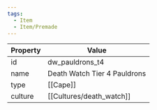```yaml
---
tags:
  - Item
  - Item/Premade
---
```


| Property | Value                        |
| -------- | ---------------------------- |
| id       | dw_pauldrons_t4              |
| name     | Death Watch Tier 4 Pauldrons |
| type     | [[Cape]]                     |
| culture  | [[Cultures/death_watch]]              |


